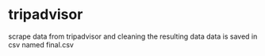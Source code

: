 # tripadvisor
scrape data from tripadvisor and cleaning the resulting data
data is saved in csv named final.csv
